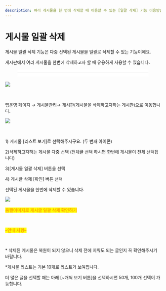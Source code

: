 ```yaml
---
description: 여러 게시물을 한 번에 삭제할 때 이용할 수 있는 [일괄 삭제] 기능 이용방법
---
```


# 게시물 일괄 삭제



게시물 일괄 삭제 기능은 다중 선택된 게시물을 일괄로 삭제할 수 있는 기능이에요.

게시판에서 여러 게시물을 한번에 삭제하고자 할 때 유용하게 사용할 수 있습니다.

<figure><img src="../../../.gitbook/assets/구분선 (4) (1).PNG" alt=""><figcaption></figcaption></figure>

![](https://wp.swing2app.co.kr/wp-content/uploads/2019/11/001.png)

<div align="left">

<img src="https://wp.swing2app.co.kr/wp-content/uploads/2019/11/%EC%9D%BC%EA%B4%84%EC%82%AD%EC%A0%9C.png" alt="">

</div>

앱운영 페이지 → 게시물관리→ 게시판(게시물을 삭제하고자하는 게시판)으로 이동합니다.



![](https://wp.swing2app.co.kr/wp-content/uploads/2019/11/002.png)

<div align="left">

<figure><img src="https://wp.swing2app.co.kr/wp-content/uploads/2019/11/%EA%B2%8C%EC%8B%9C%EB%AC%BC%EC%82%AD%EC%A0%9C.png" alt=""><figcaption></figcaption></figure>

</div>

1\) 게시물 \[리스트 보기]로 선택해주시구요. (두 번째 아이콘)

2\)삭제하고자하는 게시물 다중 선택 (전체글 선택 하시면 한번에 게시물이 전체 선택됩니다)

3\)\[게시물 일괄 삭제] 버튼을 선택

4\) 게시글 삭제 \[확인] 버튼 선택&#x20;

&#x20;   선택된 게시물을 한번에 삭제할 수 있습니다.



![](https://wp.swing2app.co.kr/wp-content/uploads/2019/11/003.png)

<mark style="color:orange;">**움짤이미지로 게시글 일괄 삭제 확인하기**</mark>

<div align="left">

<img src="https://wp.swing2app.co.kr/wp-content/uploads/2019/11/%EB%85%B9%ED%99%94_2020_06_17_18_41_12_982.gif" alt="">

</div>



<mark style="color:orange;">**–안내 사항–**</mark>​

<div align="left">

<img src="https://wp.swing2app.co.kr/wp-content/uploads/2019/11/%EA%B2%8C%EC%8B%9C%EB%AC%BC%EC%9D%BC%EA%B4%84%EC%82%AD%EC%A0%9C3.png" alt="">

</div>

\* 삭제된 게시물은 복원이 되지 않으니 삭제 전에 지워도 되는 글인지 꼭 확인해주시기 바랍니다.

\*게시물 리스트는 기본 10개로 리스트가 보여집니다.

더 많은 글을 선택할 때는 아래 \[\~개씩 보기 버튼]을 선택하시면 50개, 100개 선택이 가능합니다.
